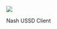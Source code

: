 [![](https://jitpack.io/v/GransonO/NashUssdClient.svg)](https://jitpack.io/#GransonO/NashUssdClient)

Nash USSD Client